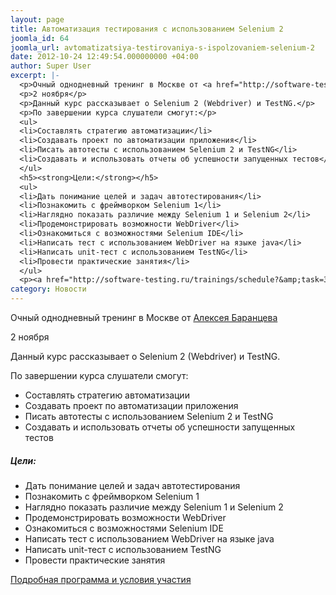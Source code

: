 ```yaml
---
layout: page
title: Автоматизация тестирования с использованием Selenium 2
joomla_id: 64
joomla_url: avtomatizatsiya-testirovaniya-s-ispolzovaniem-selenium-2
date: 2012-10-24 12:49:54.000000000 +04:00
author: Super User
excerpt: |-
  <p>Очный однодневный тренинг в Москве от <a href="http://software-testing.ru/about/authors/9-barancev" target="_blank">Алексея Баранцева</a></p>
  <p>2 ноября</p>
  <p>Данный курс рассказывает о Selenium 2 (Webdriver) и TestNG.</p>
  <p>По завершении курса слушатели смогут:</p>
  <ul>
  <li>Составлять стратегию автоматизации</li>
  <li>Создавать проект по автоматизации приложения</li>
  <li>Писать автотесты с использованием Selenium 2 и TestNG</li>
  <li>Создавать и использовать отчеты об успешности запущенных тестов</li>
  </ul>
  <h5><strong>Цели:</strong></h5>
  <ul>
  <li>Дать понимание целей и задач автотестирования</li>
  <li>Познакомить с фреймворком Selenium 1</li>
  <li>Наглядно показать различие между Selenium 1 и Selenium 2</li>
  <li>Продемонстрировать возможности WebDriver</li>
  <li>Ознакомиться с возможностями Selenium IDE</li>
  <li>Написать тест с использованием WebDriver на языке java</li>
  <li>Написать unit-тест с использованием TestNG</li>
  <li>Провести практические занятия</li>
  </ul>
  <p><a href="http://software-testing.ru/trainings/schedule?&amp;task=3&amp;cid=178">Подробная программа и условия участия</a></p>
category: Новости
---
```

<p>Очный однодневный тренинг в Москве от <a href="http://software-testing.ru/about/authors/9-barancev" target="_blank">Алексея Баранцева</a></p>
<p>2 ноября</p>
<p>Данный курс рассказывает о Selenium 2 (Webdriver) и TestNG.</p>
<p>По завершении курса слушатели смогут:</p>
<ul>
<li>Составлять стратегию автоматизации</li>
<li>Создавать проект по автоматизации приложения</li>
<li>Писать автотесты с использованием Selenium 2 и TestNG</li>
<li>Создавать и использовать отчеты об успешности запущенных тестов</li>
</ul>
<h5><strong>Цели:</strong></h5>
<ul>
<li>Дать понимание целей и задач автотестирования</li>
<li>Познакомить с фреймворком Selenium 1</li>
<li>Наглядно показать различие между Selenium 1 и Selenium 2</li>
<li>Продемонстрировать возможности WebDriver</li>
<li>Ознакомиться с возможностями Selenium IDE</li>
<li>Написать тест с использованием WebDriver на языке java</li>
<li>Написать unit-тест с использованием TestNG</li>
<li>Провести практические занятия</li>
</ul>
<p><a href="http://software-testing.ru/trainings/schedule?&amp;task=3&amp;cid=178">Подробная программа и условия участия</a></p>
